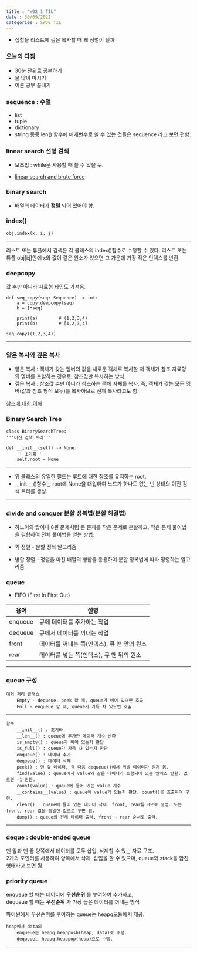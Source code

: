```yaml
---
title : "W02_1_TIL"
date : 30/09/2022
categories : SWJG TIL
---
```

- 집합을 리스트에 깊은 복사할 때 왜 정렬이 될까

### 오늘의 다짐
- 30분 단위로 공부하기
- 물 많이 마시기
- 이론 공부 끝내기

### sequence : 수열
- list
- tuple
- dictionary
- string
등등 len() 함수에 매개변수로 쓸 수 있는 것들은 sequence 라고 보면 편함.

### linear search 선형 검색
- 보초법 : while문 사용할 때 쓸 수 있을 듯.

- [linear search and brute force](https://slaystudy.com/linear-search/)

### binary search
- 배열의 데이터가 __정렬__ 되어 있어야 함.

### index()
    obj.index(x, i, j)
<hr/>
리스트 또는 튜플에서 검색은 각 클래스의 index()함수로 수행할 수 있다.   
리스트 또는 튜플 obj[i:j]안에 x와 값이 같은 원소가 있으면 그 가운데 가장 작은 인덱스를 반환.


### deepcopy
값 뿐만 아니라 자료형 타입도 가져옴.

    def seq_copy(seq: Sequence) -> int:
        a = copy.deepcopy(seq)
        b = [*seq]

        print(a)        # (1,2,3,4)
        print(b)        # [1,2,3,4]
    
    seq_copy((1,2,3,4))
<hr/>

### 얕은 복사와 깊은 복사
- 얕은 복사 : 객체가 갖는 멤버의 값을 새로운 객체로 복사할 때 객체가 참조 자료형의 멤버를 포함하는 경우로, 참조값만 복사하는 방식.
- 깊은 복사 : 참조값 뿐만 아니라 참조하는 객체 자체를 복사. 즉, 객체가 갖는 모든 멤버(값과 참조 형식 모두)를 복사하므로 전체 복사라고도 함.

[참조에 대한 이해](https://kyun2.tistory.com/74)

### Binary Search Tree
    class BinarySearchTree:
    '''이진 검색 트리'''

    def __init__(self) -> None:
        '''초기화'''
        self.root = None
<hr/>
    
- 위 클래스의 유일한 필드는 루트에 대한 참조를 유지하는 root.
- __init __()함수는 root에 None을 대입하여 노드가 하나도 없는 빈 상태의 이진 검색 트리를 생성.
<hr/>

### divide and conquer 분할 정복법(분할 해결법)
- 하노이의 탑이나 8퀸 문제처럼 큰 문제를 작은 문제로 분할하고, 작은 문제 풀이법을 결합하여 전체 풀이법을 얻는 방법.

- 퀵 정렬 - 분할 정복 알고리즘.

- 병합 정렬 - 정렬을 마친 배열의 병합을 응용하여 분할 정복법에 따라 정렬하는 알고리즘

### queue
- FIFO (First In First Out)


| 용어      | 설명                                        |
| --------- | ------------------------------------------- |
| enqueue   | 큐에 데이터를 추가하는 작업                  |
| dequeue   | 큐에서 데이터를 꺼내는 작업                  |
| front     | 데이터를 꺼내는 쪽(인덱스), 큐 맨 앞의 원소  |
| rear      | 데이터를 넣는 쪽(인덱스), 큐 맨 뒤의 원소    |
<hr/>

### queue 구성
    예외 처리 클래스
        Empty - dequeue, peek 할 때, queue가 비어 있으면 호출
        Full - enqueue 할 때, queue가 가득 차 있으면 호출
<hr/>

    함수
        __init__() : 초기화
        __len__() : queue에 추가한 데이터 개수 반환
        is_empty() : queue가 비어 있는지 판단
        is_full() : queue가 가득 차 있는지 판단
        enqueue() : 데이터 추가
        dequeue() : 데이터 삭제
        peek() : 맨 앞 데이터, 즉 다음 dequeue()에서 꺼낼 데이터가 뭔지 봄.
        find(value) : queue에서 value와 같은 데이터가 포함되어 있는 인덱스 반환. 없으면 -1 반환.
        count(value) : queue에 들어 있는 value 개수 
        __contains__(value) : queue에 value가 있는지 판단. count()를 호출하여 구현.
        clear() : queue에 들어 있는 데이터 삭제. front, rear를 0으로 설정. 또는 front, rear 값을 동일한 값으로 두면 됨.
        dump() : queue의 전체 데이터 출력. front ~ rear 순서로 출력.
<hr/>

### deque : double-ended queue
맨 앞과 맨 끝 양쪽에서 데이터를 모두 삽입, 삭제할 수 있는 자료 구조.    
2개의 포인터를 사용하여 양쪽에서 삭제, 삽입을 할 수 있으며, queue와 stack을 합친 형태라고 보면 됨.

### priority queue

enqueue 할 때는 데이터에 __우선순위__ 를 부여하여 추가하고,   
dequeue 할 때는 __우선순위__ 가 가장 높은 데이터를 꺼내는 방식    

파이썬에서 우선순위를 부여하는 queue는 heapq모듈에서 제공.      

    heap에서 data의
        enqueue는 heapq.heappush(heap, data)로 수행.
        dequeue는 heapq.heappop(heap)으로 수행.    
<hr/>

